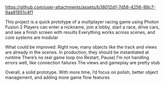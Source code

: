 https://github.com/user-attachments/assets/b38012d1-7d58-4256-89c7-9aa81951c4f1

This project is a quick prototype of a multiplayer racing game using Photon Fusion 2
Players can enter a nickname, join a lobby, start a race, drive cars, and see a finish screen with results
Everything works across scenes, and core systems are modular

What could be improved:
Right now, many objects like the track and views are already in the scenes. In production, they should be instantiated at runtime
There’s no real game loop (no Restart, Pause)
I’m not handling errors well, like connection failures
The views and gameplay are pretty stub

Overall, a solid prototype. With more time, I’d focus on polish, better object management, and adding more game flow features
